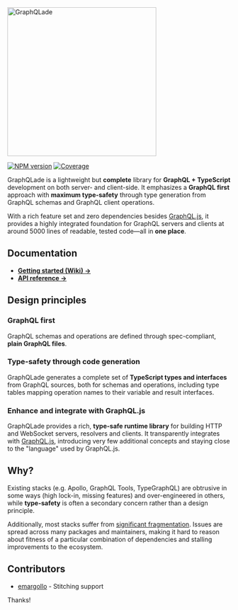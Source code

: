 <img src="https://raw.githubusercontent.com/morris/graphqlade/main/img/logo.png" alt="GraphQLade" width="336">

[![NPM version](https://img.shields.io/npm/v/graphqlade?style=flat-square)](https://www.npmjs.com/package/graphqlade)
[![Coverage](https://img.shields.io/codecov/c/github/morris/graphqlade?style=flat-square&token=5GBOZPEJW0)](https://app.codecov.io/gh/morris/graphqlade)

GraphQLade is a lightweight but **complete** library for
**GraphQL + TypeScript** development on both server- and client-side.
It emphasizes a **GraphQL first** approach with **maximum type-safety** through
type generation from GraphQL schemas and GraphQL client operations.

With a rich feature set and zero dependencies besides
[GraphQL.js](https://github.com/graphql/graphql-js), it provides a highly
integrated foundation for GraphQL servers and clients at around
5000 lines of readable, tested code&mdash;all in **one place**.

## Documentation

- **[Getting started (Wiki) →](https://github.com/morris/graphqlade/wiki)**
- **[API reference →](https://morris.github.io/graphqlade/)**

## Design principles

### GraphQL first

GraphQL schemas and operations are defined through spec-compliant,
**plain GraphQL files**.

### Type-safety through code generation

GraphQLade generates a complete set of **TypeScript types and interfaces** from
GraphQL sources, both for schemas and operations, including type tables mapping
operation names to their variable and result interfaces.

### Enhance and integrate with GraphQL.js

GraphQLade provides a rich, **type-safe runtime library** for building HTTP
and WebSocket servers, resolvers and clients. It transparently integrates with
[GraphQL.js](https://github.com/graphql/graphql-js), introducing very few
additional concepts and staying close to the "language" used by GraphQL.js.

## Why?

Existing stacks (e.g. Apollo, GraphQL Tools, TypeGraphQL) are obtrusive in
some ways (high lock-in, missing features) and over-engineered in others,
while **type-safety** is often a secondary concern rather than a design principle.

Additionally, most stacks suffer from
[significant fragmentation](https://httptoolkit.tech/blog/simple-graphql-server-without-apollo/).
Issues are spread across many packages and maintainers, making it hard to reason
about fitness of a particular combination of dependencies and stalling
improvements to the ecosystem.

## Contributors

- [emargollo](https://github.com/emargollo) - Stitching support

Thanks!
